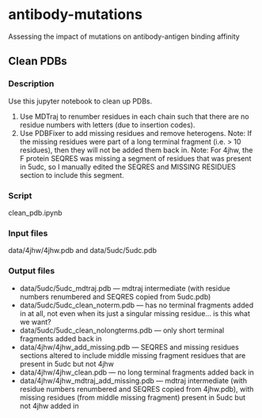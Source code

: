 # antibody-mutations
Assessing the impact of mutations on antibody-antigen binding affinity

## Clean PDBs
### Description
Use this jupyter notebook to clean up PDBs.
1. Use MDTraj to renumber residues in each chain such that there are no residue numbers with letters (due to insertion codes).
2. Use PDBFixer to add missing residues and remove heterogens. Note: If the missing residues were part of a long terminal fragment (i.e. > 10 residues), then they will not be added them back in.
Note: For 4jhw, the F protein SEQRES was missing a segment of residues that was present in 5udc, so I manually edited the SEQRES and MISSING RESIDUES section to include this segment.
### Script
clean_pdb.ipynb
### Input files
data/4jhw/4jhw.pdb and data/5udc/5udc.pdb
### Output files
* data/5udc/5udc_mdtraj.pdb — mdtraj intermediate (with residue numbers renumbered and SEQRES copied from 5udc.pdb)
* data/5udc/5udc_clean_noterm.pdb — has no terminal fragments added in at all, not even when its just a singular missing residue… is this what we want?
* data/5udc/5udc_clean_nolongterms.pdb — only short terminal fragments added back in
* data/4jhw/4jhw_add_missing.pdb — SEQRES and missing residues sections altered to include middle missing fragment residues that are present in 5udc but not 4jhw
* data/4jhw/4jhw_clean.pdb — no long terminal fragments added back in
* data/4jhw/4jhw_mdtraj_add_missing.pdb — mdtraj intermediate (with residue numbers renumbered and SEQRES copied from 4jhw.pdb), with missing residues (from middle missing fragment) present in 5udc but not 4jhw added in 
